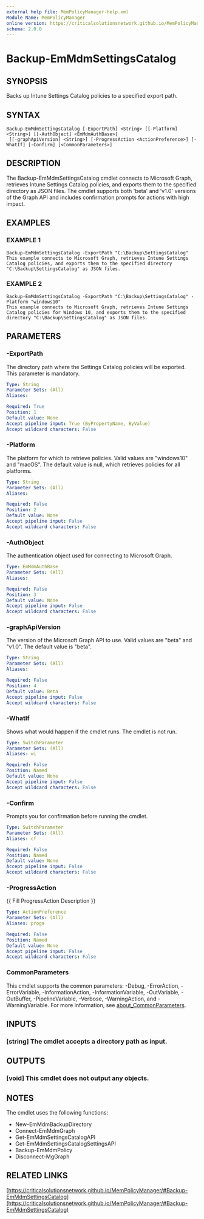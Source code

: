```yaml
---
external help file: MemPolicyManager-help.xml
Module Name: MemPolicyManager
online version: https://criticalsolutionsnetwork.github.io/MemPolicyManager/#Backup-EmMdmSettingsCatalog
schema: 2.0.0
---
```


# Backup-EmMdmSettingsCatalog

## SYNOPSIS
Backs up Intune Settings Catalog policies to a specified export path.

## SYNTAX

```
Backup-EmMdmSettingsCatalog [-ExportPath] <String> [[-Platform] <String>] [[-AuthObject] <EmMdmAuthBase>]
 [[-graphApiVersion] <String>] [-ProgressAction <ActionPreference>] [-WhatIf] [-Confirm] [<CommonParameters>]
```

## DESCRIPTION
The Backup-EmMdmSettingsCatalog cmdlet connects to Microsoft Graph, retrieves Intune Settings Catalog policies, and exports them to the specified directory as JSON files.
The cmdlet supports both 'beta' and 'v1.0' versions of the Graph API and includes confirmation prompts for actions with high impact.

## EXAMPLES

### EXAMPLE 1
```
Backup-EmMdmSettingsCatalog -ExportPath "C:\Backup\SettingsCatalog"
This example connects to Microsoft Graph, retrieves Intune Settings Catalog policies, and exports them to the specified directory "C:\Backup\SettingsCatalog" as JSON files.
```

### EXAMPLE 2
```
Backup-EmMdmSettingsCatalog -ExportPath "C:\Backup\SettingsCatalog" -Platform "windows10"
This example connects to Microsoft Graph, retrieves Intune Settings Catalog policies for Windows 10, and exports them to the specified directory "C:\Backup\SettingsCatalog" as JSON files.
```

## PARAMETERS

### -ExportPath
The directory path where the Settings Catalog policies will be exported.
This parameter is mandatory.

```yaml
Type: String
Parameter Sets: (All)
Aliases:

Required: True
Position: 1
Default value: None
Accept pipeline input: True (ByPropertyName, ByValue)
Accept wildcard characters: False
```

### -Platform
The platform for which to retrieve policies.
Valid values are "windows10" and "macOS".
The default value is null, which retrieves policies for all platforms.

```yaml
Type: String
Parameter Sets: (All)
Aliases:

Required: False
Position: 2
Default value: None
Accept pipeline input: False
Accept wildcard characters: False
```

### -AuthObject
The authentication object used for connecting to Microsoft Graph.

```yaml
Type: EmMdmAuthBase
Parameter Sets: (All)
Aliases:

Required: False
Position: 3
Default value: None
Accept pipeline input: False
Accept wildcard characters: False
```

### -graphApiVersion
The version of the Microsoft Graph API to use. Valid values are "beta" and "v1.0".
The default value is "beta".

```yaml
Type: String
Parameter Sets: (All)
Aliases:

Required: False
Position: 4
Default value: Beta
Accept pipeline input: False
Accept wildcard characters: False
```

### -WhatIf
Shows what would happen if the cmdlet runs.
The cmdlet is not run.

```yaml
Type: SwitchParameter
Parameter Sets: (All)
Aliases: wi

Required: False
Position: Named
Default value: None
Accept pipeline input: False
Accept wildcard characters: False
```

### -Confirm
Prompts you for confirmation before running the cmdlet.

```yaml
Type: SwitchParameter
Parameter Sets: (All)
Aliases: cf

Required: False
Position: Named
Default value: None
Accept pipeline input: False
Accept wildcard characters: False
```

### -ProgressAction
{{ Fill ProgressAction Description }}

```yaml
Type: ActionPreference
Parameter Sets: (All)
Aliases: proga

Required: False
Position: Named
Default value: None
Accept pipeline input: False
Accept wildcard characters: False
```

### CommonParameters
This cmdlet supports the common parameters: -Debug, -ErrorAction, -ErrorVariable, -InformationAction, -InformationVariable, -OutVariable, -OutBuffer, -PipelineVariable, -Verbose, -WarningAction, and -WarningVariable. For more information, see [about_CommonParameters](http://go.microsoft.com/fwlink/?LinkID=113216).

## INPUTS

### [string] The cmdlet accepts a directory path as input.
## OUTPUTS

### [void] This cmdlet does not output any objects.
## NOTES
The cmdlet uses the following functions:
- New-EmMdmBackupDirectory
- Connect-EmMdmGraph
- Get-EmMdmSettingsCatalogAPI
- Get-EmMdmSettingsCatalogSettingsAPI
- Backup-EmMdmPolicy
- Disconnect-MgGraph

## RELATED LINKS

[https://criticalsolutionsnetwork.github.io/MemPolicyManager/#Backup-EmMdmSettingsCatalog](https://criticalsolutionsnetwork.github.io/MemPolicyManager/#Backup-EmMdmSettingsCatalog)

